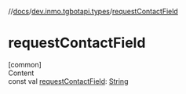 //[docs](../../index.md)/[dev.inmo.tgbotapi.types](index.md)/[requestContactField](request-contact-field.md)



# requestContactField  
[common]  
Content  
const val [requestContactField](request-contact-field.md): [String](https://kotlinlang.org/api/latest/jvm/stdlib/kotlin/-string/index.html)  



